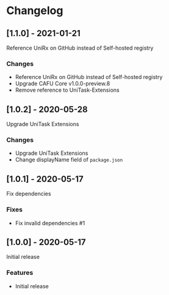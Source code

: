 # Changelog

## [1.1.0] - 2021-01-21

Reference UniRx on GitHub instead of Self-hosted registry

### Changes

- Reference UniRx on GitHub instead of Self-hosted registry
- Upgrade CAFU Core v1.0.0-preview.8
- Remove reference to UniTask-Extensions

## [1.0.2] - 2020-05-28

Upgrade UniTask Extensions

### Changes

- Upgrade UniTask Extensions
- Change displayName field of `package.json`

## [1.0.1] - 2020-05-17

Fix dependencies

### Fixes

- Fix invalid dependencies #1 

## [1.0.0] - 2020-05-17

Initial release

### Features

- Initial release

